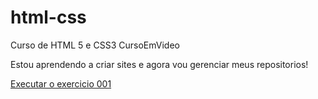 # html-css
 Curso de HTML 5 e CSS3 CursoEmVideo

Estou aprendendo a criar sites e agora vou gerenciar meus repositorios!

<a href= "https://yurisurdi.github.io/html-css/exercicios/ex001/index.html">Executar o exercicio 001</a>